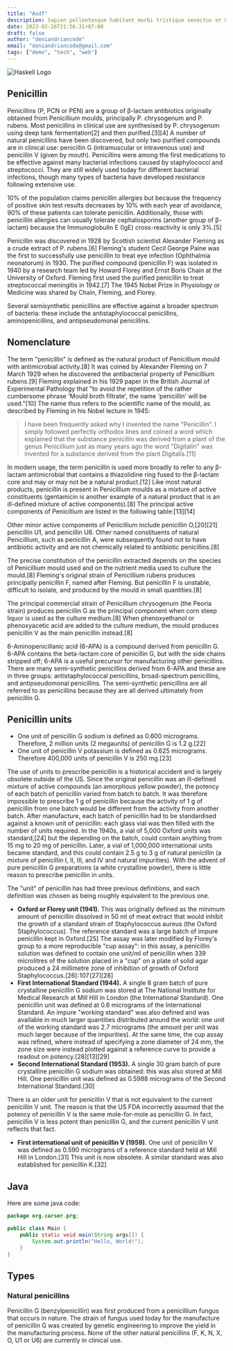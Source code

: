 ```yaml
---
title: "Asdf"
description: Sapien pellentesque habitant morbi tristique senectus et netus et malesuada fames ac.
date: 2023-02-26T21:56:31+07:00
draft: false
author: "deniandriancode"
email: "deniandriancode@gmail.com"
tags: ["demo", "tech", "web"]
---
```


![Haskell Logo](/img/posts/asdf/haskell-logo.png)

## Penicillin

Penicillins (P, PCN or PEN) are a group of β-lactam antibiotics originally obtained from Penicillium moulds, principally P. chrysogenum and P. rubens. Most penicillins in clinical use are synthesised by P. chrysogenum using deep tank fermentation[2] and then purified.[3][4] A number of natural penicillins have been discovered, but only two purified compounds are in clinical use: penicillin G (intramuscular or intravenous use) and penicillin V (given by mouth). Penicillins were among the first medications to be effective against many bacterial infections caused by staphylococci and streptococci. They are still widely used today for different bacterial infections, though many types of bacteria have developed resistance following extensive use.

10% of the population claims penicillin allergies but because the frequency of positive skin test results decreases by 10% with each year of avoidance, 90% of these patients can tolerate penicillin. Additionally, those with penicillin allergies can usually tolerate cephalosporins (another group of β-lactam) because the Immunoglobulin E (IgE) cross-reactivity is only 3%.[5]

Penicillin was discovered in 1928 by Scottish scientist Alexander Fleming as a crude extract of P. rubens.[6] Fleming's student Cecil George Paine was the first to successfully use penicillin to treat eye infection (Ophthalmia neonatorum) in 1930. The purified compound (penicillin F) was isolated in 1940 by a research team led by Howard Florey and Ernst Boris Chain at the University of Oxford. Fleming first used the purified penicillin to treat streptococcal meningitis in 1942.[7] The 1945 Nobel Prize in Physiology or Medicine was shared by Chain, Fleming, and Florey.

Several semisynthetic penicillins are effective against a broader spectrum of bacteria: these include the antistaphylococcal penicillins, aminopenicillins, and antipseudomonal penicillins.

## Nomenclature

The term "penicillin" is defined as the natural product of Penicillium mould with antimicrobial activity.[8] It was coined by Alexander Fleming on 7 March 1929 when he discovered the antibacterial property of Penicillium rubens.[9] Fleming explained in his 1929 paper in the British Journal of Experimental Pathology that "to avoid the repetition of the rather cumbersome phrase 'Mould broth filtrate', the name 'penicillin' will be used."[10] The name thus refers to the scientific name of the mould, as described by Fleming in his Nobel lecture in 1945:

> I have been frequently asked why I invented the name "Penicillin". I simply followed perfectly orthodox lines and coined a word which explained that the substance penicillin was derived from a plant of the genus Penicillium just as many years ago the word "Digitalin" was invented for a substance derived from the plant Digitalis.[11]

In modern usage, the term penicillin is used more broadly to refer to any β-lactam antimicrobial that contains a thiazolidine ring fused to the β-lactam core and may or may not be a natural product.[12] Like most natural products, penicillin is present in Penicillium moulds as a mixture of active constituents (gentamicin is another example of a natural product that is an ill-defined mixture of active components).[8] The principal active components of Penicillium are listed in the following table:[13][14]

Other minor active components of Penicillium include penicillin O,[20][21] penicillin U1, and penicillin U6. Other named constituents of natural Penicillium, such as penicillin A, were subsequently found not to have antibiotic activity and are not chemically related to antibiotic penicillins.[8]

The precise constitution of the penicillin extracted depends on the species of Penicillium mould used and on the nutrient media used to culture the mould.[8] Fleming's original strain of Penicillium rubens produces principally penicillin F, named after Fleming. But penicillin F is unstable, difficult to isolate, and produced by the mould in small quantities.[8]

The principal commercial strain of Penicillium chrysogenum (the Peoria strain) produces penicillin G as the principal component when corn steep liquor is used as the culture medium.[8] When phenoxyethanol or phenoxyacetic acid are added to the culture medium, the mould produces penicillin V as the main penicillin instead.[8]

6-Aminopenicillanic acid (6-APA) is a compound derived from penicillin G. 6-APA contains the beta-lactam core of penicillin G, but with the side chains stripped off; 6-APA is a useful precursor for manufacturing other penicillins. There are many semi-synthetic penicillins derived from 6-APA and these are in three groups: antistaphylococcal penicillins, broad-spectrum penicillins, and antipseudomonal penicillins. The semi-synthetic penicillins are all referred to as penicillins because they are all derived ultimately from penicillin G.

## Penicillin units

- One unit of penicillin G sodium is defined as 0.600 micrograms. Therefore, 2 million units (2 megaunits) of penicillin G is 1.2 g.[22]  
- One unit of penicillin V potassium is defined as 0.625 micrograms. Therefore 400,000 units of penicillin V is 250 mg.[23]  

The use of units to prescribe penicillin is a historical accident and is largely obsolete outside of the US. Since the original penicillin was an ill-defined mixture of active compounds (an amorphous yellow powder), the potency of each batch of penicillin varied from batch to batch. It was therefore impossible to prescribe 1 g of penicillin because the activity of 1 g of penicillin from one batch would be different from the activity from another batch. After manufacture, each batch of penicillin had to be standardised against a known unit of penicillin: each glass vial was then filled with the number of units required. In the 1940s, a vial of 5,000 Oxford units was standard,[24] but the depending on the batch, could contain anything from 15 mg to 20 mg of penicillin. Later, a vial of 1,000,000 international units became standard, and this could contain 2.5 g to 3 g of natural penicillin (a mixture of penicillin I, II, III, and IV and natural impurities). With the advent of pure penicillin G preparations (a white crystalline powder), there is little reason to prescribe penicillin in units.

The "unit" of penicillin has had three previous definitions, and each definition was chosen as being roughly equivalent to the previous one.

- **Oxford or Florey unit (1941).** This was originally defined as the minimum amount of penicillin dissolved in 50 ml of meat extract that would inhibit the growth of a standard strain of Staphylococcus aureus (the Oxford Staphylococcus). The reference standard was a large batch of impure penicillin kept in Oxford.[25] The assay was later modified by Florey's group to a more reproducible "cup assay": in this assay, a penicillin solution was defined to contain one unit/ml of penicillin when 339 microlitres of the solution placed in a "cup" on a plate of solid agar produced a 24 millimetre zone of inhibition of growth of Oxford Staphylococcus.[26]: 107 [27][28]  
- **First International Standard (1944).** A single 8 gram batch of pure crystalline penicillin G sodium was stored at The National Institute for Medical Research at Mill Hill in London (the International Standard). One penicillin unit was defined at 0.6 micrograms of the International Standard. An impure "working standard" was also defined and was available in much larger quantities distributed around the world: one unit of the working standard was 2.7 micrograms (the amount per unit was much larger because of the impurities). At the same time, the cup assay was refined, where instead of specifying a zone diameter of 24 mm, the zone size were instead plotted against a reference curve to provide a readout on potency.[28][13][29]  
- **Second International Standard (1953).** A single 30 gram batch of pure crystalline penicillin G sodium was obtained: this was also stored at Mill Hill. One penicillin unit was defined as 0.5988 micrograms of the Second International Standard.[30]  

There is an older unit for penicillin V that is not equivalent to the current penicillin V unit. The reason is that the US FDA incorrectly assumed that the potency of penicillin V is the same mole-for-mole as penicillin G. In fact, penicillin V is less potent than penicillin G, and the current penicillin V unit reflects that fact.

- **First international unit of penicillin V (1959).** One unit of penicillin V was defined as 0.590 micrograms of a reference standard held at Mill Hill in London.[31] This unit is now obsolete.
A similar standard was also established for penicillin K.[32]

## Java

Here are some java code:
```java
package org.carser.prg;

public class Main {
	public static void main(String args[]) {
		System.out.println("Hello, World!");
	}
}
```

## Types

### Natural penicillins

Penicillin G (benzylpenicillin) was first produced from a penicillium fungus that occurs in nature. The strain of fungus used today for the manufacture of penicillin G was created by genetic engineering to improve the yield in the manufacturing process. None of the other natural penicillins (F, K, N, X, O, U1 or U6) are currently in clinical use.





